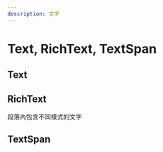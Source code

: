 ```yaml
---
description: 文字
---
```


# Text, RichText, TextSpan

## Text

## RichText

段落內包含不同樣式的文字

## TextSpan

